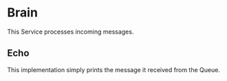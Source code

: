 # Brain
This Service processes incoming messages.

## Echo
This implementation simply prints the message it received from the Queue.